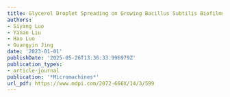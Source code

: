 ```yaml
---
title: Glycerol Droplet Spreading on Growing Bacillus Subtilis Biofilms
authors:
- Siyang Luo
- Yanan Liu
- Hao Luo
- Guangyin Jing
date: '2023-01-01'
publishDate: '2025-05-26T13:36:33.996979Z'
publication_types:
- article-journal
publication: '*Micromachines*'
url_pdf: https://www.mdpi.com/2072-666X/14/3/599
---
```


